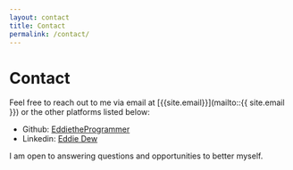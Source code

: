 ```yaml
---
layout: contact
title: Contact
permalink: /contact/
---
```


# **Contact**

Feel free to reach out to me via email at [{{site.email}}](mailto::{{ site.email }}) or the other platforms listed below:
* Github: [EddietheProgrammer](https://github.com/{{site.github_username}})
* Linkedin: [Eddie Dew](https://www.linkedin.com/in/edde/)

I am open to answering questions and opportunities to better myself.